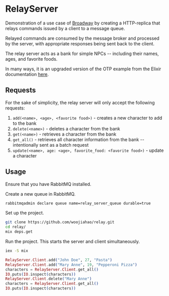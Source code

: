 # RelayServer

Demonstration of a use case of [Broadway](https://github.com/dashbitco/broadway) by creating a HTTP-replica that relays
commands issued by a client to a message queue.

Relayed commands are consumed by the message broker and processed by the server, with appropriate responses being sent
back to the client.

The relay server acts as a bank for simple NPCs -- including their names, ages, and favorite foods.

In many ways, it is an upgraded version of the OTP example from the Elixir documentation 
[here](https://elixir-lang.org/getting-started/mix-otp/genserver.html).

## Requests

For the sake of simplicity, the relay server will only accept the following requests:

1. `add(<name>, <age>, <favorite food>)` - creates a new character to add to the bank
2. `delete(<name>)` - deletes a character from the bank
3. `get(<name>)` - retrieves a character from the bank
4. `get_all()` - retrieves all character information from the bank -- intentionally sent as a batch request
5. `update(<name>, age: <age>, favorite_food: <favorite food>)` - update a character

## Usage

Ensure that you have RabbitMQ installed.

Create a new queue in RabbitMQ.

```bash
rabbitmqadmin declare queue name=relay_server_queue durable=true
```

Set up the project.

```bash
git clone https://github.com/woojiahao/relay.git
cd relay/
mix deps.get
```

Run the project. This starts the server and client simultaneously.

```bash
iex -S mix
```

```elixir
RelayServer.Client.add("John Doe", 27, "Pasta")
RelayServer.Client.add("Mary Anne", 19, "Pepperoni Pizza")
characters = RelayServer.Client.get_all()
IO.puts(IO.inspect(characters))
RelayServer.Client.delete("Mary Anne")
characters = RelayServer.Client.get_all()
IO.puts(IO.inspect(characters))
```
